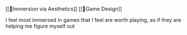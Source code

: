 [[🌱Immersion via Aesthetics]] [[🌳Game Design]]

I feel most immersed in games that I feel are worth playing, as if they are helping me figure myself out